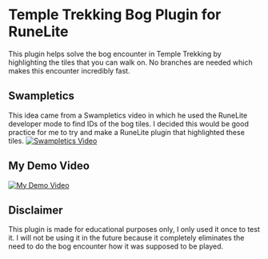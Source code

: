 # Temple Trekking Bog Plugin for RuneLite
This plugin helps solve the bog encounter in Temple Trekking by highlighting the tiles that you can walk on. No branches are needed which makes this encounter incredibly fast.  

## Swampletics
This idea came from a Swampletics video in which he used the RuneLite developer mode to find IDs of the bog tiles. I decided this would be good practice for me to try and make a RuneLite plugin that highlighted these tiles.
[![Swampletics Video](https://img.youtube.com/vi/iuJRi9_mplM/0.jpg)](https://youtu.be/iuJRi9_mplM?t=530)

## My Demo Video
[![My Demo Video](https://img.youtube.com/vi/ASzpy34WaaE/0.jpg)](https://www.youtube.com/watch?v=ASzpy34WaaE)

## Disclaimer
This plugin is made for educational purposes only, I only used it once to test it. I will not be using it in the future because it completely eliminates the need to do the bog encounter how it was supposed to be played.

